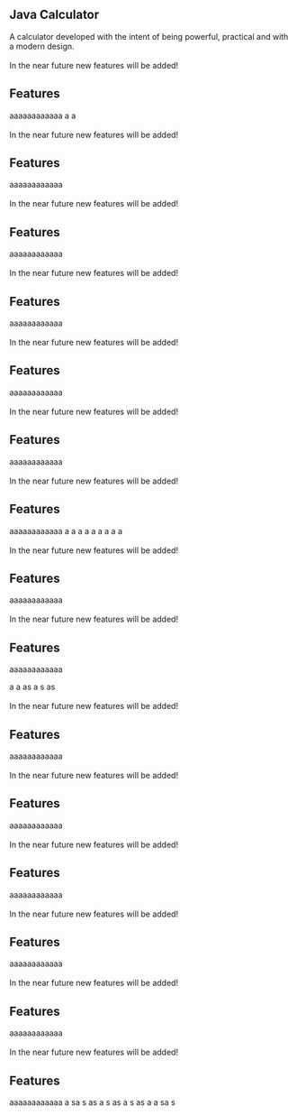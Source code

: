 <h2>Java Calculator</h2>

A calculator developed with the intent of being powerful, practical and with a modern design.
<br><br>
In the near future new features will be added!

<h2>Features</h2>
aaaaaaaaaaaa
a
a
<br><br>
In the near future new features will be added!

<h2>Features</h2>
aaaaaaaaaaaa<br><br>
In the near future new features will be added!

<h2>Features</h2>
aaaaaaaaaaaa<br><br>
In the near future new features will be added!

<h2>Features</h2>
aaaaaaaaaaaa<br><br>
In the near future new features will be added!

<h2>Features</h2>
aaaaaaaaaaaa<br><br>
In the near future new features will be added!

<h2>Features</h2>
aaaaaaaaaaaa<br><br>
In the near future new features will be added!

<h2>Features</h2>
aaaaaaaaaaaa
a
a
a
a
a
a
a
a
a<br><br>
In the near future new features will be added!

<h2>Features</h2>
aaaaaaaaaaaa<br><br>
In the near future new features will be added!

<h2>Features</h2>
aaaaaaaaaaaa

a
a
as
a
s
as
<br><br>
In the near future new features will be added!

<h2>Features</h2>
aaaaaaaaaaaa<br><br>
In the near future new features will be added!

<h2>Features</h2>
aaaaaaaaaaaa<br><br>
In the near future new features will be added!

<h2>Features</h2>
aaaaaaaaaaaa<br><br>
In the near future new features will be added!

<h2>Features</h2>
aaaaaaaaaaaa<br><br>
In the near future new features will be added!

<h2>Features</h2>
aaaaaaaaaaaa<br><br>
In the near future new features will be added!

<h2>Features</h2>
aaaaaaaaaaaa
a
sa
s
as
a
s
as
a
s
as
a
a
sa
s
